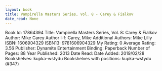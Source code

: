 ```yaml
---
layout: book
title: Vampirella Masters Series, Vol. 8 - Carey & Fialkov
date_read: None
---
```


Book Id: 17864394
Title: Vampirella Masters Series, Vol. 8: Carey & Fialkov
Author: Mike Carey
Author l-f: Carey, Mike
Additional Authors: Mike Lilly
ISBN: 1606904329
ISBN13: 9781606904329
My Rating: 0
Average Rating: 3.56
Publisher: Dynamite Entertainment
Binding: Paperback
Number of Pages: 88
Year Published: 2013
Date Read: 
Date Added: 2019/02/28
Bookshelves: kupka-wstydu
Bookshelves with positions: kupka-wstydu (#347)

